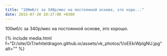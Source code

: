 ```yaml
---
title: "100мб/с за 340р/мес на постоянной основе, это хоро..."
date: 2015-07-30 10:37:00 +0300
---
```


100мб/с за 340р/мес на постоянной основе, это хорошо.

{% include media.html f="D:/site/GiT/whiteldragon.github.io/assets/vk_photos/1/oEEkiWplgNU.jpg" alt="" %}

